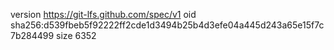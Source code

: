 version https://git-lfs.github.com/spec/v1
oid sha256:d539fbeb5f92222ff2cde1d3494b25b4d3efe04a445d243a65e15f7c7b284499
size 6352
